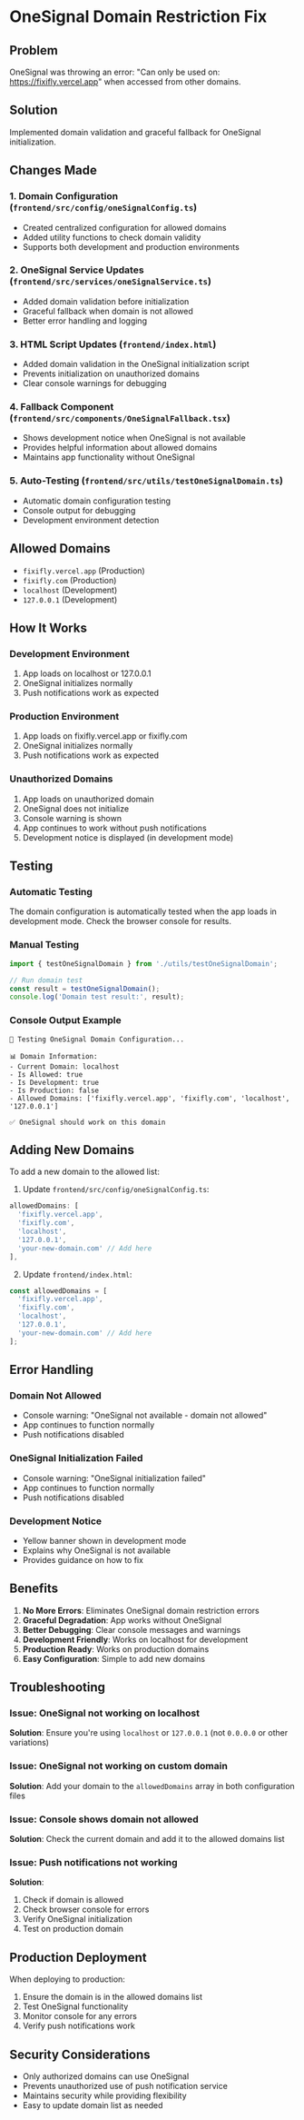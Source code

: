 # OneSignal Domain Restriction Fix

## Problem
OneSignal was throwing an error: "Can only be used on: https://fixifly.vercel.app" when accessed from other domains.

## Solution
Implemented domain validation and graceful fallback for OneSignal initialization.

## Changes Made

### 1. Domain Configuration (`frontend/src/config/oneSignalConfig.ts`)
- Created centralized configuration for allowed domains
- Added utility functions to check domain validity
- Supports both development and production environments

### 2. OneSignal Service Updates (`frontend/src/services/oneSignalService.ts`)
- Added domain validation before initialization
- Graceful fallback when domain is not allowed
- Better error handling and logging

### 3. HTML Script Updates (`frontend/index.html`)
- Added domain validation in the OneSignal initialization script
- Prevents initialization on unauthorized domains
- Clear console warnings for debugging

### 4. Fallback Component (`frontend/src/components/OneSignalFallback.tsx`)
- Shows development notice when OneSignal is not available
- Provides helpful information about allowed domains
- Maintains app functionality without OneSignal

### 5. Auto-Testing (`frontend/src/utils/testOneSignalDomain.ts`)
- Automatic domain configuration testing
- Console output for debugging
- Development environment detection

## Allowed Domains
- `fixifly.vercel.app` (Production)
- `fixifly.com` (Production)
- `localhost` (Development)
- `127.0.0.1` (Development)

## How It Works

### Development Environment
1. App loads on localhost or 127.0.0.1
2. OneSignal initializes normally
3. Push notifications work as expected

### Production Environment
1. App loads on fixifly.vercel.app or fixifly.com
2. OneSignal initializes normally
3. Push notifications work as expected

### Unauthorized Domains
1. App loads on unauthorized domain
2. OneSignal does not initialize
3. Console warning is shown
4. App continues to work without push notifications
5. Development notice is displayed (in development mode)

## Testing

### Automatic Testing
The domain configuration is automatically tested when the app loads in development mode. Check the browser console for results.

### Manual Testing
```typescript
import { testOneSignalDomain } from './utils/testOneSignalDomain';

// Run domain test
const result = testOneSignalDomain();
console.log('Domain test result:', result);
```

### Console Output Example
```
🧪 Testing OneSignal Domain Configuration...

📊 Domain Information:
- Current Domain: localhost
- Is Allowed: true
- Is Development: true
- Is Production: false
- Allowed Domains: ['fixifly.vercel.app', 'fixifly.com', 'localhost', '127.0.0.1']

✅ OneSignal should work on this domain
```

## Adding New Domains

To add a new domain to the allowed list:

1. Update `frontend/src/config/oneSignalConfig.ts`:
```typescript
allowedDomains: [
  'fixifly.vercel.app',
  'fixifly.com',
  'localhost',
  '127.0.0.1',
  'your-new-domain.com' // Add here
],
```

2. Update `frontend/index.html`:
```javascript
const allowedDomains = [
  'fixifly.vercel.app', 
  'fixifly.com', 
  'localhost', 
  '127.0.0.1',
  'your-new-domain.com' // Add here
];
```

## Error Handling

### Domain Not Allowed
- Console warning: "OneSignal not available - domain not allowed"
- App continues to function normally
- Push notifications disabled

### OneSignal Initialization Failed
- Console warning: "OneSignal initialization failed"
- App continues to function normally
- Push notifications disabled

### Development Notice
- Yellow banner shown in development mode
- Explains why OneSignal is not available
- Provides guidance on how to fix

## Benefits

1. **No More Errors**: Eliminates OneSignal domain restriction errors
2. **Graceful Degradation**: App works without OneSignal
3. **Better Debugging**: Clear console messages and warnings
4. **Development Friendly**: Works on localhost for development
5. **Production Ready**: Works on production domains
6. **Easy Configuration**: Simple to add new domains

## Troubleshooting

### Issue: OneSignal not working on localhost
**Solution**: Ensure you're using `localhost` or `127.0.0.1` (not `0.0.0.0` or other variations)

### Issue: OneSignal not working on custom domain
**Solution**: Add your domain to the `allowedDomains` array in both configuration files

### Issue: Console shows domain not allowed
**Solution**: Check the current domain and add it to the allowed domains list

### Issue: Push notifications not working
**Solution**: 
1. Check if domain is allowed
2. Check browser console for errors
3. Verify OneSignal initialization
4. Test on production domain

## Production Deployment

When deploying to production:

1. Ensure the domain is in the allowed domains list
2. Test OneSignal functionality
3. Monitor console for any errors
4. Verify push notifications work

## Security Considerations

- Only authorized domains can use OneSignal
- Prevents unauthorized use of push notification service
- Maintains security while providing flexibility
- Easy to update domain list as needed
